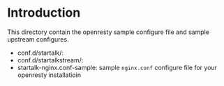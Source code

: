# Introduction

This directory contain the openresty sample configure file and sample upstream configures.

* conf.d/startalk/:
* conf.d/startalkstream/:
* startalk-nginx.conf-sample: sample ``nginx.conf`` configure file for your openresty installatioin
